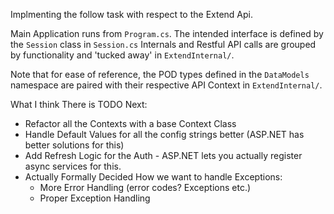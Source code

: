 Implmenting the follow task with respect to the Extend Api.

Main Application runs from `Program.cs`. The intended interface is defined by the `Session` class in `Session.cs`
Internals and Restful API calls are grouped by functionality and 'tucked away' in `ExtendInternal/`.

Note that for ease of reference, the POD types defined in the  `DataModels` namespace are paired with their respective API Context in `ExtendInternal/`.

What I think There is TODO Next:
- Refactor all the Contexts with a base Context Class
- Handle Default Values for all the config strings better (ASP.NET has better solutions for this)
- Add Refresh Logic for the Auth - ASP.NET lets you actually register async services for this.
- Actually Formally Decided How we want to handle Exceptions:
    - More Error Handling (error codes? Exceptions etc.)
    - Proper Exception Handling 